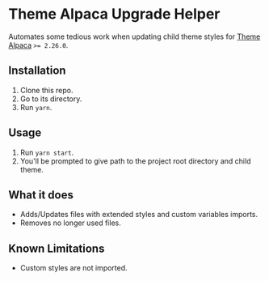 # Theme Alpaca Upgrade Helper
Automates some tedious work when updating child theme styles for [Theme Alpaca](https://github.com/SnowdogApps/magento2-alpaca-theme/) `>= 2.26.0`.

## Installation
1. Clone this repo.
2. Go to its directory.
3. Run `yarn`.

## Usage
1. Run `yarn start`.
2. You'll be prompted to give path to the project root directory and child theme.

## What it does
* Adds/Updates files with extended styles and custom variables imports.
* Removes no longer used files.

## Known Limitations
* Custom styles are not imported.
